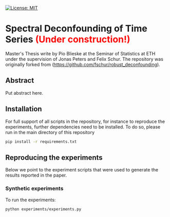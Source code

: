 [![License: MIT](https://img.shields.io/badge/License-MIT-yellow.svg)](https://opensource.org/licenses/MIT)

# Spectral Deconfounding of Time Series <font color="red">(Under construction!)</font>


Master's Thesis write by Pio Blieske at the Seminar of Statistics at ETH under the supervision of Jonas Peters and Felix Schur. The repository was originally forked from (https://github.com/fschur/robust_deconfounding).

## Abstract

Put abstract here.


## Installation
For full support of all scripts in the repository, for instance to reproduce the experiments, further dependencies need
to be installed. 
To do so, please run in the main directory of this repository 
```bash
pip install -r requirements.txt
``` 

## Reproducing the experiments
Below we point to the experiment scripts that were used to generate the results reported in the paper.

### Synthetic experiments

To run the experiments:

```bash
python experiments/experiments.py

``` 
